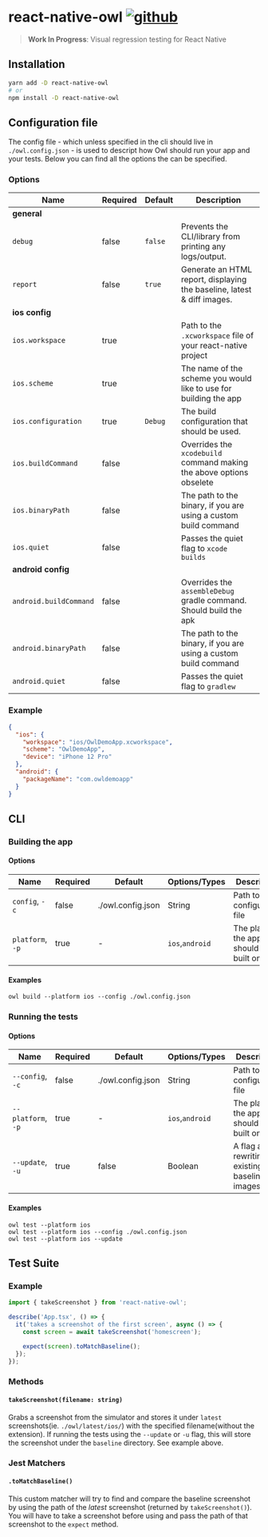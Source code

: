 # react-native-owl [![github][github-image]][github-url]

> **Work In Progress**: Visual regression testing for React Native

## Installation

```sh
yarn add -D react-native-owl
# or
npm install -D react-native-owl
```

## Configuration file

The config file - which unless specified in the cli should live in `./owl.config.json` - is used to descript how Owl should run your app and your tests. Below you can find all the options the can be specified.

### Options

| Name                   | Required | Default | Description                                                             |
| ---------------------- | -------- | ------- | ----------------------------------------------------------------------- |
| **general**            |          |         |                                                                         |
| `debug`                | false    | `false` | Prevents the CLI/library from printing any logs/output.                 |
| `report`               | false    | `true`  | Generate an HTML report, displaying the baseline, latest & diff images. |
| **ios config**         |          |         |                                                                         |
| `ios.workspace`        | true     |         | Path to the `.xcworkspace` file of your react-native project            |
| `ios.scheme`           | true     |         | The name of the scheme you would like to use for building the app       |
| `ios.configuration`    | true     | `Debug` | The build configuration that should be used.                            |
| `ios.buildCommand`     | false    |         | Overrides the `xcodebuild` command making the above options obselete    |
| `ios.binaryPath`       | false    |         | The path to the binary, if you are using a custom build command         |
| `ios.quiet`            | false    |         | Passes the quiet flag to `xcode builds`                                 |
| **android config**     |          |         |                                                                         |
| `android.buildCommand` | false    |         | Overrides the `assembleDebug` gradle command. Should build the apk      |
| `android.binaryPath`   | false    |         | The path to the binary, if you are using a custom build command         |
| `android.quiet`        | false    |         | Passes the quiet flag to `gradlew`                                      |

### Example

```json
{
  "ios": {
    "workspace": "ios/OwlDemoApp.xcworkspace",
    "scheme": "OwlDemoApp",
    "device": "iPhone 12 Pro"
  },
  "android": {
    "packageName": "com.owldemoapp"
  }
}
```

## CLI

### Building the app

#### Options

| Name             | Required | Default           | Options/Types   | Description                             |
| ---------------- | -------- | ----------------- | --------------- | --------------------------------------- |
| `config`, `-c`   | false    | ./owl.config.json | String          | Path to the configuration file          |
| `platform`, `-p` | true     | -                 | `ios`,`android` | The platform the app should be built on |

#### Examples

```
owl build --platform ios --config ./owl.config.json
```

### Running the tests

#### Options

| Name               | Required | Default           | Options/Types   | Description                                     |
| ------------------ | -------- | ----------------- | --------------- | ----------------------------------------------- |
| `--config`, `-c`   | false    | ./owl.config.json | String          | Path to the configuration file                  |
| `--platform`, `-p` | true     | -                 | `ios`,`android` | The platform the app should be built on         |
| `--update`, `-u`   | true     | false             | Boolean         | A flag about rewriting existing baseline images |

#### Examples

```
owl test --platform ios
owl test --platform ios --config ./owl.config.json
owl test --platform ios --update
```

## Test Suite

### Example

```js
import { takeScreenshot } from 'react-native-owl';

describe('App.tsx', () => {
  it('takes a screenshot of the first screen', async () => {
    const screen = await takeScreenshot('homescreen');

    expect(screen).toMatchBaseline();
  });
});
```

### Methods

#### `takeScreenshot(filename: string)`

Grabs a screenshot from the simulator and stores it under `latest` screenshots(ie. `./owl/latest/ios/`) with the specified filename(without the extension). If running the tests using the `--update` or `-u` flag, this will store the screenshot under the `baseline` directory. See example above.

### Jest Matchers

#### `.toMatchBaseline()`

This custom matcher will try to find and compare the baseline screenshot by using the path of the _latest_ screenshot (returned by `takeScreenshot()`). You will have to take a screenshot before using and pass the path of that screenshot to the `expect` method.

[github-image]: https://github.com/FormidableLabs/react-native-owl/workflows/Run%20Tests/badge.svg
[github-url]: https://github.com/FormidableLabs/react-native-owl/actions
